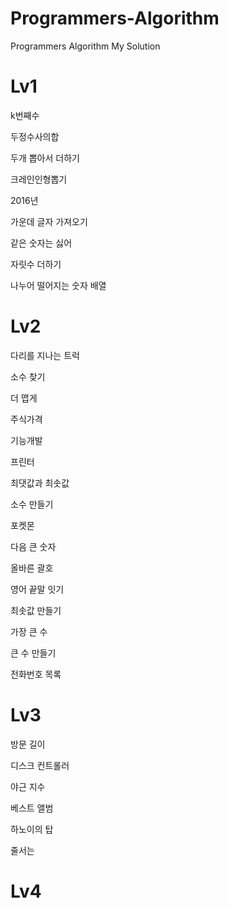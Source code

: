 # Programmers-Algorithm
Programmers Algorithm My Solution

# Lv1

k번째수

두정수사의합

두개 뽑아서 더하기

크레인인형뽑기

2016년

가운데 글자 가져오기

같은 숫자는 싫어

자릿수 더하기

나누어 떨어지는 숫자 배열

# Lv2

다리를 지나는 트럭

소수 찾기

더 맵게

주식가격

기능개발

프린터

최댓값과 최솟값

소수 만들기

포켓몬

다음 큰 숫자

올바른 괄호

영어 끝말 잇기

최솟값 만들기

가장 큰 수

큰 수 만들기

전화번호 목록

# Lv3

방문 길이

디스크 컨트롤러

야근 지수

베스트 앨범

하노이의 탑

줄서는 

# Lv4
